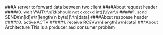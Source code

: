 ###A server to forward data between two client
####About request header
#####0. wait
    WAIT\r\n[id(should not exceed int)]\r\n\r\n
#####1. send
    SEND\r\n[id]\r\n[length(in byte)]\r\n[data]
####About response header
#####0. active
    ACTV
#####1. receive
    RCEV\r\n[length]\r\n[data]
###About Architecture
This is a producer and consumer problem
